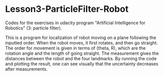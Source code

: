 # Lesson3-ParticleFilter-Robot
Codes for the exercises in udacity program "Artificial Intelligence for Robotics" (3: particle filter). 

This is a program for localization of robot moving on a plane following the inputted order. 
When the robot moves, it first rotates, and then go straight.
The order for movement is given in terms of (theta, R), which are the rotation angle and the length of going straight.
The measurement gives the distances between the robot and the four landmarks.
By running the code and plotting the result, one can see visually that the uncertainty decreases after measurements.
